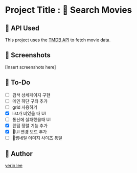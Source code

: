 # Project Title : 🍭 Search Movies

## 💬 API Used
This project uses the [TMDB API](https://developer.themoviedb.org/reference/intro/getting-started) to fetch movie data.

## 💬 Screenshots
[Insert screenshots here]

## 💬 To-Do
- [ ] 검색 상세페이지 구현
- [ ] 메인 하단 구좌 추가
- [ ] grid 사용하기
- [x] list가 비었을 때 UI
- [ ] 통신에 실패했을때 UI
- [x] 랜덤 정렬 기능 추가
- [x] UI 변경 모드 추가
- [ ] 썸네일 이미지 사이즈 통일

## 💬 Author
[yerin lee](https://github.com/1eeyerin)
